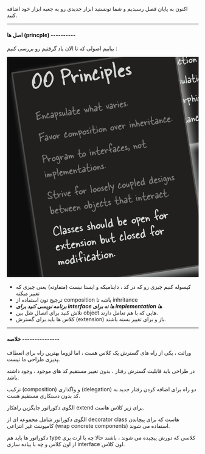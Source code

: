 اکنون به پایان فصل رسیدیم و شما تونستید ابزار جدیدی رو به جعبه ابزار خود اضافه کنید.

---

#### اصل ها (princple) ----------

بیاییم اصولی که تا الان یاد گرفتیم رو بررسی کنیم :

![](./Images/Pasted%20image%2020240620114035.png)

- کپسوله کنیم چیزی رو که در کد ، داینامیکه و ایستا نیست (متفاوته) یعنی چیزی که تغییر میکنه 
- ترجیح تون استفاده از composition باشه تا inhritance
- ***برنامه نویسی کنید برای interface ها نه برای implementation ها***
- تلاش کنید برای اتصال شل بین object هایی که با هم تعامل دارند.
- کلاس ها باید برای گسترش (extension) باز و برای تغییر بسته باشند.

---

#### خلاصه ---------------

وراثت ، یکی از راه های گسترش یک کلاس هست ، اما لزوما بهترین راه برای انعطاف پذیری طراحی ما نیست.

در طراحی باید قابلیت گسترش رفتار ، بدون تغییر مستقیم کد های موجود ، وجود داشته باشد.

ترکیب (composition) و واگذاری (delegation) دو راه برای اضافه کردن رفتار جدید به کد بدون دستکاری مستقیم هست.

الگوی دکوراتور جایگزین راهکار extend برای زیر کلاس هاست.

الگوی دکوراتور شامل مجموعه ای از decorator class هاست که برای پیچاندن کامپوننت غیر انتزاعی (wrap concrete components) استفاده می شوند.

دکوراتور ها باید هم type کلاسی که دورش پیچیده می شوند ، باشند حالا چه با ارث بری از اون کلاس و چه با پیاده سازی interface اون کلاس.

